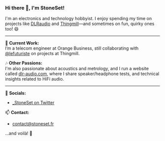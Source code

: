 ### Hi there 👋, I'm StoneSet!

I'm an electronics and technology hobbyist. I enjoy spending my time on projects like [DLRaudio](https://dlr-audio.com) and [Thingmill](https://thingmill.fr)—and sometimes on fun, quirky ones too! 😄

---

🔭 **Current Work:**  
I’m a telecom engineer at Orange Business, still collaborating with [@lefuturiste](https://github.com/lefuturiste/) on projects at Thingmill.

🎶 **Other Passions:**  
I'm also passionate about acoustics and metrology, and I run a website called [dlr-audio.com](https://dlr-audio.com), where I share speaker/headphone tests, and technical insights related to HiFi audio.

---

💬 **Socials:**  
- [_StoneSet on Twitter](https://twitter.com/_StoneSet)

📫 **Contact:**  
- [contact@stoneset.fr](mailto:contact@stoneset.fr)

...and voilà! 🍷
